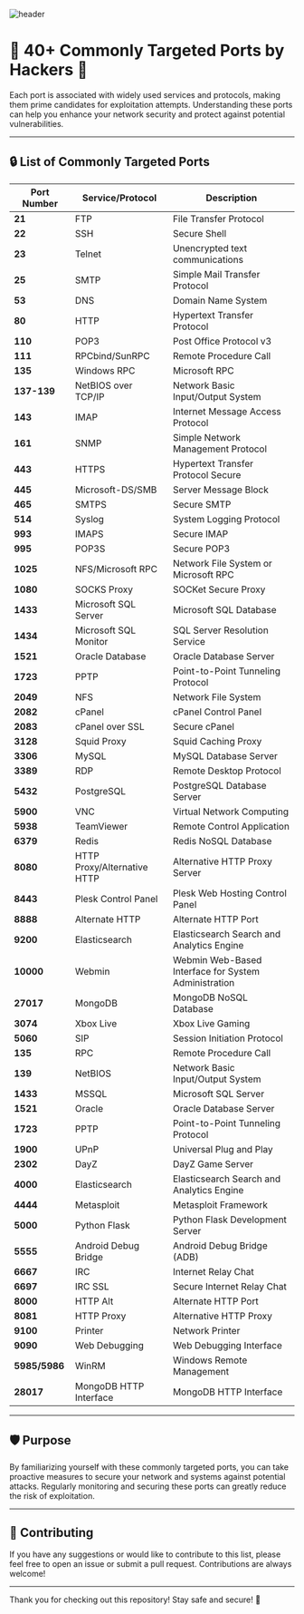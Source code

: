 ![header](https://capsule-render.vercel.app/api?type=venom&height=300&color=gradient&customColorList=0,2,2,5,4,6,8,10,12,14,16,20,30&text=Targeted%20Ports&fontSize=75&animation=twinkling)
# 🚨 40+ Commonly Targeted Ports by Hackers 🚨

Each port is associated with widely used services and protocols, making them prime candidates for exploitation attempts. Understanding these ports can help you enhance your network security and protect against potential vulnerabilities.

---
<!-- ![Visitor Count](https://komarev.com/ghpvc/?username=sadbattery&color=blue) -->


## 🔒 List of Commonly Targeted Ports

| Port Number | Service/Protocol          | Description                                                |
|-------------|---------------------------|------------------------------------------------------------|
| **21**      | FTP                       | File Transfer Protocol                                     |
| **22**      | SSH                       | Secure Shell                                               |
| **23**      | Telnet                    | Unencrypted text communications                            |
| **25**      | SMTP                      | Simple Mail Transfer Protocol                              |
| **53**      | DNS                       | Domain Name System                                         |
| **80**      | HTTP                      | Hypertext Transfer Protocol                                |
| **110**     | POP3                      | Post Office Protocol v3                                    |
| **111**     | RPCbind/SunRPC            | Remote Procedure Call                                      |
| **135**     | Windows RPC               | Microsoft RPC                                              |
| **137-139** | NetBIOS over TCP/IP       | Network Basic Input/Output System                          |
| **143**     | IMAP                      | Internet Message Access Protocol                           |
| **161**     | SNMP                      | Simple Network Management Protocol                         |
| **443**     | HTTPS                     | Hypertext Transfer Protocol Secure                         |
| **445**     | Microsoft-DS/SMB          | Server Message Block                                       |
| **465**     | SMTPS                     | Secure SMTP                                                |
| **514**     | Syslog                    | System Logging Protocol                                    |
| **993**     | IMAPS                     | Secure IMAP                                                |
| **995**     | POP3S                     | Secure POP3                                                |
| **1025**    | NFS/Microsoft RPC         | Network File System or Microsoft RPC                       |
| **1080**    | SOCKS Proxy               | SOCKet Secure Proxy                                        |
| **1433**    | Microsoft SQL Server      | Microsoft SQL Database                                     |
| **1434**    | Microsoft SQL Monitor     | SQL Server Resolution Service                              |
| **1521**    | Oracle Database           | Oracle Database Server                                     |
| **1723**    | PPTP                      | Point-to-Point Tunneling Protocol                          |
| **2049**    | NFS                       | Network File System                                        |
| **2082**    | cPanel                    | cPanel Control Panel                                       |
| **2083**    | cPanel over SSL           | Secure cPanel                                              |
| **3128**    | Squid Proxy               | Squid Caching Proxy                                        |
| **3306**    | MySQL                     | MySQL Database Server                                      |
| **3389**    | RDP                       | Remote Desktop Protocol                                    |
| **5432**    | PostgreSQL                | PostgreSQL Database Server                                 |
| **5900**    | VNC                       | Virtual Network Computing                                  |
| **5938**    | TeamViewer                | Remote Control Application                                 |
| **6379**    | Redis                     | Redis NoSQL Database                                       |
| **8080**    | HTTP Proxy/Alternative HTTP | Alternative HTTP Proxy Server                             |
| **8443**    | Plesk Control Panel       | Plesk Web Hosting Control Panel                            |
| **8888**    | Alternate HTTP            | Alternate HTTP Port                                        |
| **9200**    | Elasticsearch             | Elasticsearch Search and Analytics Engine                  |
| **10000**   | Webmin                    | Webmin Web-Based Interface for System Administration       |
| **27017**   | MongoDB                   | MongoDB NoSQL Database                                     |
| **3074**    | Xbox Live                 | Xbox Live Gaming                                           |
| **5060**    | SIP                       | Session Initiation Protocol                                |
| **135**     | RPC                       | Remote Procedure Call                                      |
| **139**     | NetBIOS                   | Network Basic Input/Output System                          |
| **1433**    | MSSQL                     | Microsoft SQL Server                                       |
| **1521**    | Oracle                    | Oracle Database Server                                     |
| **1723**    | PPTP                      | Point-to-Point Tunneling Protocol                          |
| **1900**    | UPnP                      | Universal Plug and Play                                    |
| **2302**    | DayZ                      | DayZ Game Server                                           |
| **4000**    | Elasticsearch             | Elasticsearch Search and Analytics Engine                  |
| **4444**    | Metasploit                | Metasploit Framework                                       |
| **5000**    | Python Flask              | Python Flask Development Server                            |
| **5555**    | Android Debug Bridge      | Android Debug Bridge (ADB)                                 |
| **6667**    | IRC                       | Internet Relay Chat                                        |
| **6697**    | IRC SSL                   | Secure Internet Relay Chat                                 |
| **8000**    | HTTP Alt                  | Alternate HTTP Port                                        |
| **8081**    | HTTP Proxy                | Alternative HTTP Proxy                                     |
| **9100**    | Printer                   | Network Printer                                            |
| **9090**    | Web Debugging             | Web Debugging Interface                                    |
| **5985/5986** | WinRM                   | Windows Remote Management                                  |
| **28017**   | MongoDB HTTP Interface    | MongoDB HTTP Interface                                     |

---

## 🛡️ Purpose

By familiarizing yourself with these commonly targeted ports, you can take proactive measures to secure your network and systems against potential attacks. Regularly monitoring and securing these ports can greatly reduce the risk of exploitation.

---

## 🤝 Contributing

If you have any suggestions or would like to contribute to this list, please feel free to open an issue or submit a pull request. Contributions are always welcome!

---
<!--
## 📜 License

This project is licensed under the MIT License. See the [LICENSE](LICENSE) file for details.

-->

Thank you for checking out this repository! Stay safe and secure! 🚀

<!-- ![Security](https://via.placeholder.com/728x90.png?text=Your+Security+Matters) --> 
